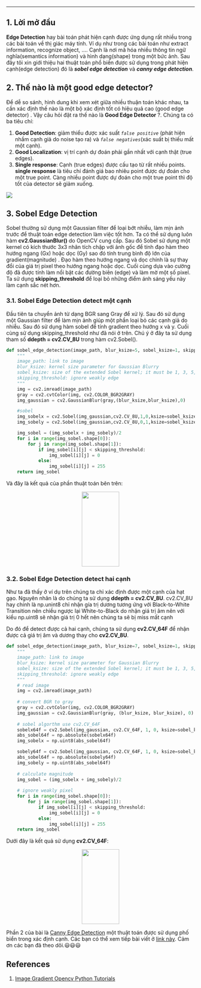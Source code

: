 ***
## 1. Lời mở đầu
**Edge Detection** hay bài toán phát hiện cạnh được ứng dụng rất nhiều trong các bài toán về thị giác máy tính. Ví dụ như trong các bài toán như extract information, recognize object, .... Cạnh là nơi mã hóa nhiều thông tin ngữ nghĩa(semantics information) và hình dạng(shape)  trong một bức ảnh. Sau đây tôi xin giới thiệu hai thuật toán phổ biến được sử dụng trong phát hiện cạnh(edge detection) đó là ***sobel edge detection*** và ***canny edge detection***.

## 2. Thế nào là một good edge detector?
Để dễ so sánh, hình dung khi xem xét giữa nhiều thuận toán khác nhau, ta cần xác định thế nào là một bộ xác định tốt có hiệu quả cao (good edge detector) . Vậy câu hỏi đặt ra thế nào là **Good Edge Detector** ?. Chúng ta có ba tiêu chí:
<br>

1.  **Good Detection**: giảm thiểu được xác suất *`false positive`* (phát hiện nhầm cạnh giả do noise tạo ra)  và *`false negatives`*(xác suất bị thiếu mất một cạnh).
2.  **Good Localization**:  vị trí cạnh dự đoán phải gần nhất với cạnh thật (true edges).
3.  **Single response**:  Cạnh (true edges) được cấu tạo từ rất nhiều points. **single response** là tiêu chí đánh giá bao nhiêu point được dự đoán cho một true point. Càng nhiều point được dự đoán cho một true point thì độ tốt của detector sẽ giảm xuống.

![](https://user-images.githubusercontent.com/48142689/82718215-5b2a1480-9ccb-11ea-837a-22046718940c.jpg)

## 3. Sobel Edge Detection
Sobel thường sử dụng một Gaussian filter để loại bớt nhiễu,  làm mịn ảnh trước để thuật toán edge detection làm việc tốt hơn. Ta có thể sử dụng luôn hàm **cv2.GaussianBlur()** do OpenCV cung cấp. Sau đó Sobel sử dụng một kernel có kích thước 3x3 nhân tích chập với ảnh gốc để tính đạo hàm theo hướng ngang (Gx) hoặc dọc (Gy) sao đó tính trung bình độ lớn của gradient(magnitude)  . Đạo hàm theo hướng ngang và dọc chính là sự thay đổi của giá trị pixel theo hướng ngang hoặc dọc. Cuối cùng dựa vào cường độ đã được tính làm nổi bật các đường biên (edge) và làm mờ một số pixel. Ta sử dụng **skipping_threshold** để loại bỏ những điểm ánh sáng yếu này làm cạnh sắc nét hơn.

### 3.1. Sobel Edge Detection detect một cạnh
Đầu tiên ta chuyển ảnh từ dạng BGR sang Gray để xử lý. Sau đó sử dụng một Gaussian filter để làm mịn ảnh giúp một phần loại bỏ các cạnh giả do nhiễu. Sau đó sử dụng hàm sobel để tính gradient theo hướng x và y. Cuối cùng sử dụng skipping_threshold như đã nói ở trên. Chú ý ở đây ta sử dụng tham số **ddepth = cv2.CV_8U** trong hàm cv2.Sobel(). 
```python
def sobel_edge_detection(image_path, blur_ksize=5, sobel_ksize=1, skipping_threshold=30):
    """
    image_path: link to image
    blur_ksize: kernel size parameter for Gaussian Blurry
    sobel_ksize: size of the extended Sobel kernel; it must be 1, 3, 5, or 7.
    skipping_threshold: ignore weakly edge
    """
    img = cv2.imread(image_path)
    gray = cv2.cvtColor(img, cv2.COLOR_BGR2GRAY)
    img_gaussian = cv2.GaussianBlur(gray,(blur_ksize,blur_ksize),0)

    #sobel
    img_sobelx = cv2.Sobel(img_gaussian,cv2.CV_8U,1,0,ksize=sobel_ksize)
    img_sobely = cv2.Sobel(img_gaussian,cv2.CV_8U,0,1,ksize=sobel_ksize)

    img_sobel = (img_sobelx + img_sobely)/2
    for i in range(img_sobel.shape[0]):
        for j in range(img_sobel.shape[1]):
            if img_sobel[i][j] < skipping_threshold:
                img_sobel[i][j] = 0
            else:
                img_sobel[i][j] = 255
    return img_sobel
```
Và đây là kết quả của phần thuật toán bên trên:
<br>
<p align="center">
  <img width="100" height="200" src="https://user-images.githubusercontent.com/48142689/82720732-8703c500-9ce0-11ea-86b0-00a6bf1c4c91.png">
</p>

### 3.2. Sobel Edge Detection detect hai cạnh
Như ta đã thấy ở ví dụ trên chúng ta chỉ xác định được một cạnh của hạt gạo. Nguyên nhân là do chúng ta sử dụng **ddepth = cv2.CV_8U**. cv2.CV_8U hay chính là np.unint8 chỉ nhận gía trị dương tương ứng với Black-to-White Transition nên chiều ngược lại White-to-Black do nhận giá trị âm nên với kiểu np.uint8 sẽ nhận giá trị 0 hết nên chúng ta sẽ bị miss mất cạnh

Do đó để detect được cả hai cạnh, chúng ta sử dụng **cv2.CV_64F** để nhận được cả giá trị âm và dương  thay cho **cv2.CV_8U**.

```python
def sobel_edge_detection(image_path, blur_ksize=7, sobel_ksize=1, skipping_threshold=30):
    """
    image_path: link to image
    blur_ksize: kernel size parameter for Gaussian Blurry
    sobel_ksize: size of the extended Sobel kernel; it must be 1, 3, 5, or 7.
    skipping_threshold: ignore weakly edge
    """
    # read image
    img = cv2.imread(image_path)
    
    # convert BGR to gray
    gray = cv2.cvtColor(img, cv2.COLOR_BGR2GRAY)
    img_gaussian = cv2.GaussianBlur(gray, (blur_ksize, blur_ksize), 0)
    
    # sobel algorthm use cv2.CV_64F
    sobelx64f = cv2.Sobel(img_gaussian, cv2.CV_64F, 1, 0, ksize=sobel_ksize)
    abs_sobel64f = np.absolute(sobelx64f)
    img_sobelx = np.uint8(abs_sobel64f)

    sobely64f = cv2.Sobel(img_gaussian, cv2.CV_64F, 1, 0, ksize=sobel_ksize)
    abs_sobel64f = np.absolute(sobely64f)
    img_sobely = np.uint8(abs_sobel64f)
    
    # calculate magnitude
    img_sobel = (img_sobelx + img_sobely)/2
    
    # ignore weakly pixel
    for i in range(img_sobel.shape[0]):
        for j in range(img_sobel.shape[1]):
            if img_sobel[i][j] < skipping_threshold:
                img_sobel[i][j] = 0
            else:
                img_sobel[i][j] = 255
    return img_sobel
   ```
   Dưới đây là kết quả sử dụng **cv2.CV_64F**:
<p align="center">
  <img width="100" height="200" src="https://user-images.githubusercontent.com/48142689/82721010-435e8a80-9ce3-11ea-9761-b2476ebdae0e.png">
</p>

Phần 2 của bài là [Canny Edge Detection](https://viblo.asia/p/part-2-edge-detection-voi-opencv-eW65Gv4YlDO) một thuật toán được sử dụng phố biển trong xác định cạnh. Các bạn có thể xem tiếp bài viết ở [link này](https://viblo.asia/p/part-2-edge-detection-voi-opencv-eW65Gv4YlDO). Cảm ơn các bạn đã theo dõi.:smiley::smiley::smiley:
## References
1. [Image Gradient Opencv Python Tutorials](https://opencv-python-tutroals.readthedocs.io/en/latest/py_tutorials/py_imgproc/py_gradients/py_gradients.html)